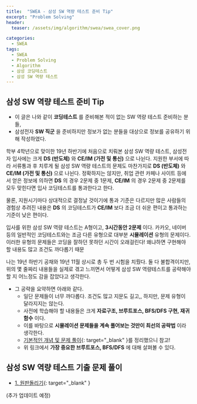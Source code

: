 ```yaml
---
title:  "SWEA - 삼성 SW 역량 테스트 준비 Tip"
excerpt: "Problem Solving"
header:
  teaser: /assets/img/algorithm/swea/swea_cover.png

categories:
  - SWEA
tags:
  - SWEA
  - Problem Solving
  - Algorithm
  - 삼성 코딩테스트
  - 삼성 SW 역량 테스트
---
```


## 삼성 SW 역량 테스트 준비 Tip

- 이 글은 나와 같이 __코딩테스트__ 를 준비해본 적이 없는 SW 역량 테스트 준비하는 분들, 
- 삼성전자 __SW 직군__ 을 준비하지만 정보가 없는 분들을 대상으로 정보를 공유하기 위해 작성하였다.

학부 4학년으로 맞이한 19년 하반기에 처음으로 치뤄본 삼성 SW 역량 테스트,
삼성전자 입사에는 크게 __DS (반도체)__ 와 __CE/IM (가전 및 통신)__ 으로 나뉜다.
지원한 부서에 따라 서류통과 후 치루게 될 삼성 SW 역량 테스트의 문제도 마찬가지로 __DS (반도체)__ 와 __CE/IM (가전 및 통신)__ 으로 나뉜다.
정확하지는 않지만, 취업 관련 카페나 사이트 등에서 얻은 정보에 의하면 __DS__ 의 경우 2문제 중 1문제, __CE/IM__ 의 경우 2문제 중 2문제를 모두 맞힌다면 입사 코딩테스트를 통과한다고 한다. 

물론, 지원시기마다 상대적으로 결정날 것이기에 통과 기준은 다르지만 많은 사람들의 경험상 추려진 내용은 __DS__ 의 코딩테스트가 __CE/IM__ 보다 조금 더 쉬운 편이고 통과하는 기준이 낮은 편이다.

입사를 위한 삼성 SW 역량 테스트는 A형이고, __3시간동안 2문제__ 이다. 
카카오, 네이버 등의 일반적인 코딩테스트와는 조금 다른 유형으로 대부분 __시뮬레이션__ 유형의 문제이다.
이러한 유형의 문제들은 코딩을 잘하던 못하던 시간이 오래걸린다! 왜냐하면 구현해야 할 내용도 많고 조건도 까다롭기 때문

나는 19년 하반기 공채와 19년 11월 상시로 총 두 번 시험을 치뤘다. 
둘 다 불합격이지만, 위의 몇 줄짜리 내용들을 실제로 겪고 느끼면서 
어떻게 삼성 SW 역량테스트를 공략해야 할 지 어느정도 감을 잡았다고 생각한다.

- 그 공략을 요약하면 아래와 같다.
  - 일단 문제들이 너무 까다롭다. 조건도 많고 지문도 길고,, 하지만, 문제 유형이 달라지지는 않는다.
  - 사전에 학습해야 할 내용들은 크게 __자료구조, 브루트포스, BFS/DFS 구현, 재귀함수__ 이다.
  - 이를 바탕으로 __시뮬레이션 문제들을 계속 풀어보는 것만이 최선의 공략법__ 이라 생각한다.
  * [기본적인 개념 및 문제 풀이](https://hyunjae-lee.github.io/posts/#problem-solving){: target="_blank" }를 정리했으니 참고!
  * 위 링크에서 __가장 중요한 브루트포스, BFS/DFS__ 에 대해 살펴볼 수 있다.


## 삼성 SW 역량 테스트 기출 문제 풀이

* [1. 원판돌리기](https://hyunjae-lee.github.io/boj/brute%20force/17822sol/){: target="_blank" }

(추가 업데이트 예정)